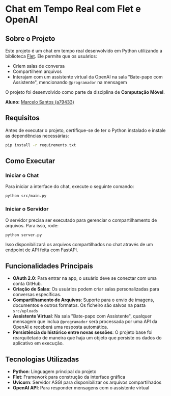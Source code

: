 # Chat em Tempo Real com Flet e OpenAI

## Sobre o Projeto
Este projeto é um chat em tempo real desenvolvido em Python utilizando a biblioteca [Flet](https://flet.dev/). Ele permite que os usuários:
- Criem salas de conversa
- Compartilhem arquivos
- Interajam com um assistente virtual da OpenAI na sala "Bate-papo com Assistente", mencionando `@programador` na mensagem

O projeto foi desenvolvido como parte da disciplina de **Computação Móvel**.

**Aluno:** [Marcelo Santos (a79433)](https://flet.dev/)

## Requisitos
Antes de executar o projeto, certifique-se de ter o Python instalado e instale as dependências necessárias:

```bash
pip install -r requirements.txt
```

## Como Executar
### Iniciar o Chat
Para iniciar a interface do chat, execute o seguinte comando:
```bash
python src/main.py
```

### Iniciar o Servidor
O servidor precisa ser executado para gerenciar o compartilhamento de arquivos. Para isso, rode:
```bash
python server.py
```

Isso disponibilizará os arquivos compartilhados no chat através de um endpoint de API feita com FastAPI.

## Funcionalidades Principais
- **OAuth 2.0**: Para entrar na app, o usuário deve se conectar com uma conta GitHub.
- **Criação de Salas**: Os usuários podem criar salas personalizadas para conversas específicas.
- **Compartilhamento de Arquivos**: Suporte para o envio de imagens, documentos e outros formatos. Os ficheiro são salvos na pasta `src/uploads`
- **Assistente Virtual**: Na sala "Bate-papo com Assistente", qualquer mensagem que inclua `@programador` será processada por uma API da OpenAI e receberá uma resposta automática.
- **Persistência do histórico entre novas sessões**: O projeto base foi rearquitetado de maneira que haja um objeto que persiste os dados do aplicativo em execução.

## Tecnologias Utilizadas
- **Python**: Linguagem principal do projeto
- **Flet**: Framework para construção da interface gráfica
- **Uvicorn**: Servidor ASGI para disponibilizar os arquivos compartilhados
- **OpenAI API**: Para responder mensagens com o assistente virtual
